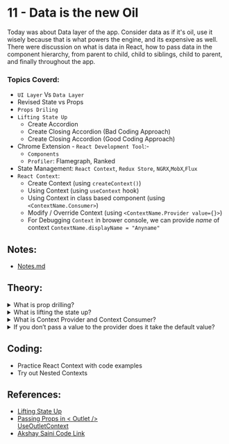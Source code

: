 # 11 - Data is the new Oil

Today was about Data layer of the app. Consider data as if it's oil, use it wisely because that is what powers the engine, and its expensive as well. There were discussion on what is data in React, how to pass data in the component hierarchy, from parent to child, child to siblings, child to parent, and finally throughout the app.

### Topics Coverd:

- `UI Layer` Vs `Data Layer`
- Revised State vs Props
- `Props Driling`
- `Lifting State Up`
  - Create Accordion
  - Create Closing Accordion (Bad Coding Approach)
  - Create Closing Accordion (Good Coding Approach)
- Chrome Extension - `React Development Tool`:-
  - `Components`
  - `Profiler`: Flamegraph, Ranked
- State Management: `React Context`, `Redux Store`, `NGRX`,`MobX`,`Flux`
- `React Context`:
  - Create Context (using `createContext()`)
  - Using Context (using `useContext` hook)
  - Using Context in class based component (using `<ContextName.Consumer>`)
  - Modify / Override Context (using `<ContextName.Provider value={}>`)
  - For Debugging `Context` in brower console, we can provide _name_ of context `ContextName.displayName = "Anyname"`

## Notes:

- [Notes.md](https://github.com/deltanode/react-playground/blob/main/11-data-is-the-new-oil/notes.md)

## Theory:

<!-- *******************************-->
<details>
<summary>What is prop drilling?</summary><br>
<blockquote>

</blockquote><br>
</details>

<!-- *******************************-->
<details>
<summary>What is lifting the state up?</summary><br>
<blockquote>

</blockquote><br>
</details>

<!-- *******************************-->
<details>
<summary>What is Context Provider and Context Consumer?</summary><br>
<blockquote>

</blockquote><br>
</details>

<!-- *******************************-->
<details>
<summary>If you don’t pass a value to the provider does it take the default value?</summary><br>
<blockquote>

</blockquote><br>
</details>
<!-- *******************************-->

## Coding:

<ul>
	<li>Practice React Context with code examples</li>
	<li>Try out Nested Contexts</li>
</ul>

## References:

<ul>
	<li>
		<a href="https://reactjs.org/docs/lifting-state-up.html" target="_blank">Lifting State Up</a>
	</li>
	<li>
		<a href="https://stackoverflow.com/questions/63765196/pass-props-to-outlet-in-react-router-v6" target="_blank">Passing Props in < Outlet /></a>
		<br>
		<a href="https://reactrouter.com/en/6.4.4/hooks/use-outlet-context" target="_blank">UseOutletContext</a>
	</li>
	<li>
		<a href="https://bitbucket.org/namastedev/namaste-react-live/commits/" target="_blank">Akshay Saini Code Link</a>
	</li>
</ul>
